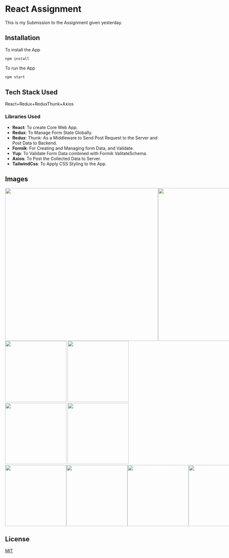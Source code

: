 # React Assignment

This is my Submission to the Assignment given yesterday.

## Installation

To install the App

```bash
npm install
```

To run the App 
```bash
npm start
```

## Tech Stack Used
React+Redux+ReduxThunk+Axios

### Libraries Used
- **React**: To create Core Web App.
- **Redux**: To Manage Form State Globally.
- **Redux**: Thunk: As a Middleware to Send Post Request to the Server and Post Data to Backend.
- **Formik**: For Creating and Managing form Data, and Validate.
- **Yup**: To Validate Form Data combined with Formik ValitateSchema.
- **Axios**: To Post the Collected Data to Server.
- **TailwindCss**: To Apply CSS Styling to the App.

## Images

<div style="display:flex">

<img src="https://blogger.googleusercontent.com/img/a/AVvXsEiTsXUkXsCa7RX-aby6v632dagJOEe8eAqTMMcFo_MjZdUDDcuRc0p5v69bUguj46dMXMrPbR-q8o5zV17ObCddaIlGqzsVRqcMF-2crCigfz3S4Ri-pINQWfUeLO0MC96aZj__sr_Ia1NCAzSFJNCZofpLHF0ouia4E7zTogPVjh__kzjnGfjuEnOmMg" height="500px"/>
<img src="https://blogger.googleusercontent.com/img/a/AVvXsEi9OmWNqMssUfppdqk9T0bYafwz31ujVacgRu_9E2thOvsiOEADzk9K0eAl_pnX_GiZQMlMbJq0B21VtJ3jeCODay8fpwQusrAKjPiyGntNhI27IwVQJ33sMMjBUmchrLCR7QVY2VjT3gUzo4a30E_wshazTIW8dXpTq1Hp9yAP4qqS6jQ8ChaP1qJ9Og" height="500px"/>
<img src="https://blogger.googleusercontent.com/img/a/AVvXsEgiD61tpjmfwJuut3RI-w3Pbed0JlPUnIR66Hlj5EzK5WuoBoZfz9cahxFCBYC0PkKZxZOjWxeSvcJUcvrDOo5mLqLHmmOV2U2N9562RTGZYkuiExwP6CVl7Zc_oxQHOw-AExaVkJSHBT1O6dxh4D7fdC7mjICavExKqTZXZpU-BE-zw8RCIz7qAfyjgw" height="500px"/>
<img src="https://blogger.googleusercontent.com/img/a/AVvXsEhhRsVNInTQTN4qy-Paxxe6uZzUpITzyzAhXJeDXKIONQZ6HbJJt6T0s_lozVz0W9bGIMyNCUyLCUTQw67ojI6OeC0Yt1NYPLnJIB6Mv86UTFBigHveTe8C7B1DPij0sG6iHyhqu3VYjpN9xAr9wglSTwSNtsPVQ7g3MLBp12NvSW0Hirs9bajc8xijww" height="500px"/>
</div>
<div style="display:flex justify-content:between">
<img src="https://blogger.googleusercontent.com/img/a/AVvXsEiTIhGewSOBW5ryalqqFRwi-s6tP6MJjOlwNa0WDIGXStIR6Cp8dXhe9ObA0Mc0pLFHRBe0muVegJpgoX_i3JFGXQWr9IDp5X-MjKBaWzRa-Zg398f37xttnr74-m8glbxpUvh5mnuZz27F34xjY5iInCGszbtwuM9-rf-5j7ItNxmbWbH18UbouTD8Lg" height="200px"/>
<img src="https://blogger.googleusercontent.com/img/a/AVvXsEj5O6YKVDNlqfscBVdVPU3DF2qAoBr9JOWuAQo5ZAeQ509hlurzu1L-O024oaUcCZhi2Vn3mXLQV1GLAd8W9MDT2M78OMM8LFBNv9jY9P3Wi4QYu_xBgeD4dZ2QFi5vz74XzAWbHunTakN-i6VJFZpmII5DtNhcUl6E5tPlPOPzgc6VHRBbxx5Y1AY7fg" height="200px"/>
<img src="https://blogger.googleusercontent.com/img/a/AVvXsEijXmtjDVTToz0mCZ7vhKUnxVTlDlKWuylpNN4m4FlSfXRLTOV-PbG8H6NOxJRH13VSpdLTvIMj7Ei_UFo-WBds9SSvnY1yTeENm6VII6KhoA9TJyGB-xRhTDqZ7g9Z0Xft2FCKJmT5HEQmIA4oeGV9fVn3HqzpFZWlgfCYTorCx60DXIqk96M5lVSAvg" height="200px"/>
<img src="https://blogger.googleusercontent.com/img/a/AVvXsEg5LWEc85ToaPYEb-LFU8UxyTzeUx2loj_7ww9o5nIAlGMakdPMQPo7AjtW4VWSkqyMN_eA4G4tqWdC16Di3gkcarkTn6KEbpWUBdAvX-yV1vLEIzUxVBi-5fsjv19Y4wSn3D9293J8a2GDmm1Cbu6QDsRB06sNa2vfSt17d1m74s7_lmQNLbk7QIBoLA" height="200px"/>

</div>
<div style="display:flex">
<img src="https://blogger.googleusercontent.com/img/a/AVvXsEiH2UdyOTNYFx82bb7st_qk7EXUTmKU531mKb__A2tHQ1JOxH9m7XX1d1bEt23RYZHIjizUb5mBl3vdELZduE4UT4wXAOiGfVt6JEsm7v-Le7otMWSsIT8yJwyVLO_fAlFUQllthXk5Cu6DzjJyF78EWVqZ3Re8robM5mpKnbvQaY73hoMtEriMXlWECQ" height="200px">
<img src="https://blogger.googleusercontent.com/img/a/AVvXsEg99I4kiaetlS1pToJBilyvGr5U83OpQlVpTVobOS5rHWBwFamXpTWsUYNW327zdlyltsM8SJYg83JIVlTuG8Itq94fF5Htw8zRjOXfzjsteGwVIa_3m644q5Kx12mNvCSdgoDALOmrTdGjJLoA2n96KZtZ8rEopAlQP2rC1mDtQxEbNDFBnMTOM3JOGA" height="200px">
<img src="https://blogger.googleusercontent.com/img/a/AVvXsEhjGarImEbidLboSVArddK5nkl4Ct4PUsJq_HXDvWqkOVqdTBLc24NBL3WZcyw7Xa1Q6lgM9tdMbQ_NjNekN00m_tmMBN-0wrG7iZhSEojuPTvW4I-t1LkHS8s_mKEHakGSoTtiSi6tvjnLk3E8SwBGxNmFU4qaioMCpb5x50qYBTfO9nSpiw0fM-_sbg" height="200px">
<img src="https://blogger.googleusercontent.com/img/a/AVvXsEjmioCg3JVh6wyWw_lAKuzPOQ4Ar9gor5et7eFq2P5yZlhSWC4sn_EOdfKRoXUhikmH8AwgBwx7hynOQYY4BM6u53inWooEQDc2sNkVXMO5C298iThQxeRxa0p33de6yrodhf19K4K4jQMJpn8RMsMdeCNkQO1OI_QZewLr7c9emHj_se0P1wVX5QK6zw" height="200px">
</div>

## License
[MIT](https://choosealicense.com/licenses/mit/)